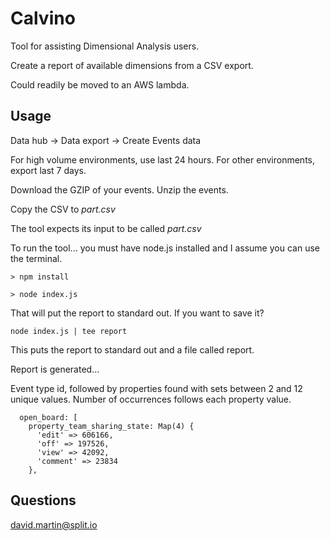 # Calvino

Tool for assisting Dimensional Analysis users.

Create a report of available dimensions from a CSV export.

Could readily be moved to an AWS lambda.

## Usage

Data hub -> Data export -> Create Events data

For high volume environments, use last 24 hours.
For other environments, export last 7 days.

Download the GZIP of your events.
Unzip the events.

Copy the CSV to *part.csv*

The tool expects its input to be called *part.csv*

To run the tool... you must have node.js installed and I assume you can use the terminal. 

```
> npm install
```

```
> node index.js
```

That will put the report to standard out.  If you want to save it?

```
node index.js | tee report
```
This puts the report to standard out and a file called report.

Report is generated...

Event type id, followed by properties found with sets between 2 and 12 unique values.
Number of occurrences follows each property value.

```
  open_board: [
    property_team_sharing_state: Map(4) {
      'edit' => 606166,
      'off' => 197526,
      'view' => 42092,
      'comment' => 23834
    },   
```

## Questions

david.martin@split.io
